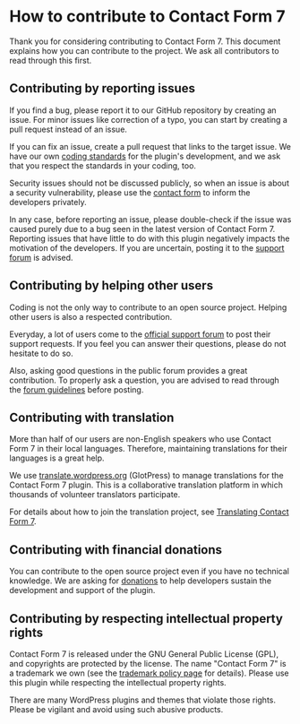 How to contribute to Contact Form 7
===================================

Thank you for considering contributing to Contact Form 7. This document explains how you can contribute to the project. We ask all contributors to read through this first.


Contributing by reporting issues
--------------------------------

If you find a bug, please report it to our GitHub repository by creating an issue. For minor issues like correction of a typo, you can start by creating a pull request instead of an issue.

If you can fix an issue, create a pull request that links to the target issue. We have our own [coding standards](https://contactform7.com/coding-standards/) for the plugin's development, and we ask that you respect the standards in your coding, too.

Security issues should not be discussed publicly, so when an issue is about a security vulnerability, please use the [contact form](https://contactform7.com/contact/) to inform the developers privately.

In any case, before reporting an issue, please double-check if the issue was caused purely due to a bug seen in the latest version of Contact Form 7. Reporting issues that have little to do with this plugin negatively impacts the motivation of the developers. If you are uncertain, posting it to the [support forum](https://wordpress.org/support/plugin/contact-form-7/) is advised.


Contributing by helping other users
-----------------------------------

Coding is not the only way to contribute to an open source project. Helping other users is also a respected contribution.

Everyday, a lot of users come to the [official support forum](https://wordpress.org/support/plugin/contact-form-7/) to post their support requests. If you feel you can answer their questions, please do not hesitate to do so.

Also, asking good questions in the public forum provides a great contribution. To properly ask a question, you are advised to read through the [forum guidelines](https://wordpress.org/support/welcome/) before posting.


Contributing with translation
-----------------------------

More than half of our users are non-English speakers who use Contact Form 7 in their local languages. Therefore, maintaining translations for their languages is a great help.

We use [translate.wordpress.org](https://translate.wordpress.org/projects/wp-plugins/contact-form-7/) (GlotPress) to manage translations for the Contact Form 7 plugin. This is a collaborative translation platform in which thousands of volunteer translators participate.

For details about how to join the translation project, see [Translating Contact Form 7](https://contactform7.com/translating-contact-form-7/).


Contributing with financial donations
-------------------------------------

You can contribute to the open source project even if you have no technical knowledge. We are asking for [donations](https://contactform7.com/donate/) to help developers sustain the development and support of the plugin.


Contributing by respecting intellectual property rights
-------------------------------------------------------

Contact Form 7 is released under the GNU General Public License (GPL), and copyrights are protected by the license. The name "Contact Form 7" is a trademark we own (see the [trademark policy page](https://contactform7.com/trademark-policy/) for details). Please use this plugin while respecting the intellectual property rights.

There are many WordPress plugins and themes that violate those rights. Please be vigilant and avoid using such abusive products.

